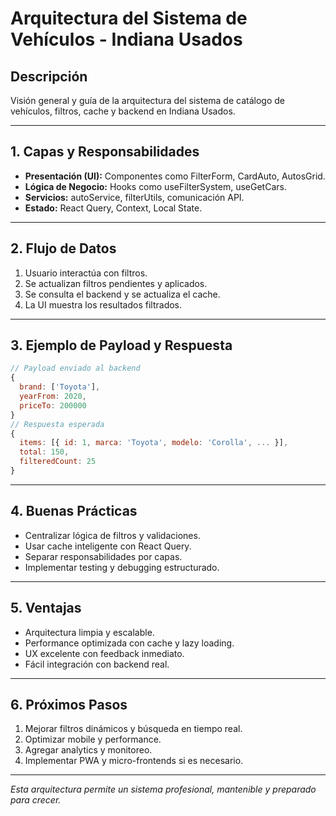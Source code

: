 # Arquitectura del Sistema de Vehículos - Indiana Usados

## Descripción
Visión general y guía de la arquitectura del sistema de catálogo de vehículos, filtros, cache y backend en Indiana Usados.

---

## 1. Capas y Responsabilidades
- **Presentación (UI):** Componentes como FilterForm, CardAuto, AutosGrid.
- **Lógica de Negocio:** Hooks como useFilterSystem, useGetCars.
- **Servicios:** autoService, filterUtils, comunicación API.
- **Estado:** React Query, Context, Local State.

---

## 2. Flujo de Datos
1. Usuario interactúa con filtros.
2. Se actualizan filtros pendientes y aplicados.
3. Se consulta el backend y se actualiza el cache.
4. La UI muestra los resultados filtrados.

---

## 3. Ejemplo de Payload y Respuesta
```js
// Payload enviado al backend
{
  brand: ['Toyota'],
  yearFrom: 2020,
  priceTo: 200000
}
// Respuesta esperada
{
  items: [{ id: 1, marca: 'Toyota', modelo: 'Corolla', ... }],
  total: 150,
  filteredCount: 25
}
```

---

## 4. Buenas Prácticas
- Centralizar lógica de filtros y validaciones.
- Usar cache inteligente con React Query.
- Separar responsabilidades por capas.
- Implementar testing y debugging estructurado.

---

## 5. Ventajas
- Arquitectura limpia y escalable.
- Performance optimizada con cache y lazy loading.
- UX excelente con feedback inmediato.
- Fácil integración con backend real.

---

## 6. Próximos Pasos
1. Mejorar filtros dinámicos y búsqueda en tiempo real.
2. Optimizar mobile y performance.
3. Agregar analytics y monitoreo.
4. Implementar PWA y micro-frontends si es necesario.

---

*Esta arquitectura permite un sistema profesional, mantenible y preparado para crecer.* 